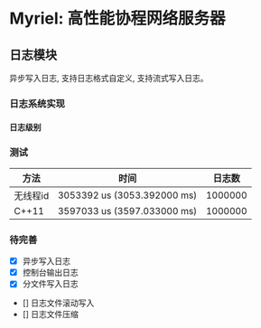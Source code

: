 # Myriel: 高性能协程网络服务器

## 日志模块
异步写入日志, 支持日志格式自定义, 支持流式写入日志。

### 日志系统实现

#### 日志级别

### 测试
|方法|时间|日志数|
|-|-|-|
|无线程id|3053392 us (3053.392000 ms)|1000000|
|C++11|3597033 us (3597.033000 ms)|1000000|

### 待完善
+ [x] 异步写入日志  
+ [x] 控制台输出日志  
+ [x] 分文件写入日志  
+ [] 日志文件滚动写入  
+ [] 日志文件压缩  

